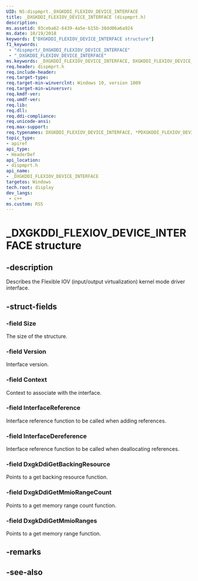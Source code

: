 ```yaml
---
UID: NS:dispmprt._DXGKDDI_FLEXIOV_DEVICE_INTERFACE
title: _DXGKDDI_FLEXIOV_DEVICE_INTERFACE (dispmprt.h)
description: 
ms.assetid: 03ceba62-6439-4a5e-b15b-38dd06a6a924
ms.date: 10/19/2018
keywords: ["DXGKDDI_FLEXIOV_DEVICE_INTERFACE structure"]
f1_keywords:
 - "dispmprt/_DXGKDDI_FLEXIOV_DEVICE_INTERFACE"
 - "_DXGKDDI_FLEXIOV_DEVICE_INTERFACE"
ms.keywords: _DXGKDDI_FLEXIOV_DEVICE_INTERFACE, DXGKDDI_FLEXIOV_DEVICE_INTERFACE, *PDXGKDDI_FLEXIOV_DEVICE_INTERFACE, 
req.header: dispmprt.h
req.include-header:
req.target-type:
req.target-min-winverclnt: Windows 10, version 1809
req.target-min-winversvr:
req.kmdf-ver:
req.umdf-ver:
req.lib:
req.dll:
req.ddi-compliance:
req.unicode-ansi:
req.max-support:
req.typenames: DXGKDDI_FLEXIOV_DEVICE_INTERFACE, *PDXGKDDI_FLEXIOV_DEVICE_INTERFACE
topic_type: 
- apiref
api_type: 
- HeaderDef
api_location: 
- dispmprt.h
api_name: 
- _DXGKDDI_FLEXIOV_DEVICE_INTERFACE
targetos: Windows
tech.root: display
dev_langs:
 - c++
ms.custom: RS5
---
```


# _DXGKDDI_FLEXIOV_DEVICE_INTERFACE structure

## -description

Describes the Flexible IOV (input/output virtualization) kernel mode driver interface.

## -struct-fields

### -field Size

The size of the structure.

### -field Version

Interface version.

### -field Context

Context to associate with the interface.

### -field InterfaceReference

Interface reference function to be called when adding references.

### -field InterfaceDereference

Interface reference function to be called when deallocating references.

### -field DxgkDdiGetBackingResource

Points to a get backing resource function.

### -field DxgkDdiGetMmioRangeCount

Points to a get memory range count function.

### -field DxgkDdiGetMmioRanges
 
Points to a get memory range function.

## -remarks

## -see-also
